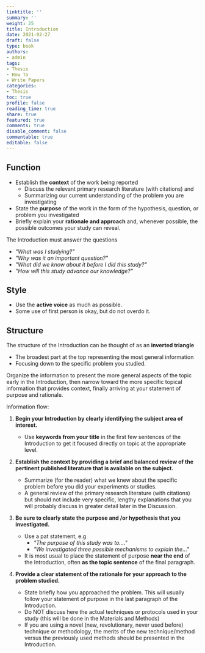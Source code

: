 ```yaml
---
linktitle: ''
summary: ''
weight: 25
title: Introduction
date: 2021-02-27
draft: false
type: book
authors:
- admin
tags:
- Thesis
- How To
- Write Papers
categories:
- Thesis
toc: true
profile: false
reading_time: true
share: true
featured: true
comments: true
disable_comment: false
commentable: true
editable: false
---
```


## Function

- Establish the **context** of the work being reported
  - Discuss the relevant primary research literature (with citations) and 
  - Summarizing our current understanding of the problem you are investigating
- State the **purpose** of the work in the form of the hypothesis, question, or problem you investigated
- Briefly explain your **rationale and approach** and, whenever possible, the possible outcomes your study can reveal.

The Introduction must answer the questions

- *"What was I studying?"*
- *"Why was it an important question?"*
- *"What did we know about it before I did this study?"* 
- *"How will this study advance our knowledge?"*

## Style

- Use the **active voice** as much as possible. 
- Some use of first person is okay, but do not overdo it.

## Structure

The structure of the Introduction can be thought of as an **inverted triangle**

- The broadest part at the top representing the most general information 
- Focusing down to the specific problem you studied.

Organize the information to present the more general aspects of the topic early in the Introduction, then narrow toward the more specific topical information that provides context, finally arriving at your statement of purpose and rationale.

Information flow:

1. **Begin your Introduction by clearly identifying the subject area of interest.**
   - Use **keywords from your title** in the first few sentences of the Introduction to get it focused directly on topic at the appropriate level.

2. **Establish the context by providing a brief and balanced review of the pertinent published literature that is available on the subject.**
   - Summarize (for the reader) what we knew about the specific problem before you did your experiments or studies.
   - A general review of the primary research literature (with citations) but should not include very specific, lengthy explanations that you will probably discuss in greater detail later in the Discussion.
3. **Be sure to clearly state the purpose and /or hypothesis that you investigated.**
   - Use a pat statement, e.g 
     - *"The purpose of this study was to...."*
     - *"We investigated three possible mechanisms to explain the..."*
   - It is most usual to place the statement of purpose **near the end** of the Introduction, often **as the topic sentence** of the final paragraph.

4. **Provide a clear statement of the rationale for your approach to the problem studied.**
   - State briefly how you approached the problem. This will usually follow your statement of purpose in the last paragraph of the Introduction.
   - Do NOT discuss here the actual techniques or protocols used in your study (this will be done in the Materials and Methods)
   - If you are using a novel (new, revolutionary, never used before) technique or methodology, the merits of the new technique/method versus the previously used methods should be presented in the Introduction.